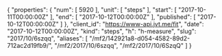 {
  "properties": {
    "num": [
      5920
    ],
    "unit": [
      "steps"
    ],
    "start": [
      "2017-10-11T00:00:00Z"
    ],
    "end": [
      "2017-10-12T00:00:00Z"
    ],
    "published": [
      "2017-10-12T00:00:00Z"
    ]
  },
  "client_id": "https://www-api.jvt.me/fit",
  "date": "2017-10-12T00:00:00Z",
  "kind": "steps",
  "h": "h-measure",
  "slug": "2017/10/6szqq",
  "aliases": [
    "/mf2/142921a8-d054-4582-89d2-712ac2d19fb9/",
    "/mf2/2017/10/6szqq",
    "/mf2/2017/10/6SzqQ"
  ]
}

